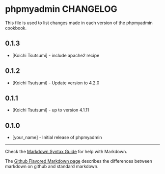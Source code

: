 phpmyadmin CHANGELOG
====================

This file is used to list changes made in each version of the phpmyadmin cookbook.

0.1.3
-----
- [Koichi Tsutsumi] - include apache2 recipe

0.1.2
-----
- [Koichi Tsutsumi] - Update version to 4.2.0

0.1.1
-----
- [Koichi Tsutsumi] - up to version 4.1.11

0.1.0
-----
- [your_name] - Initial release of phpmyadmin

- - -
Check the [Markdown Syntax Guide](http://daringfireball.net/projects/markdown/syntax) for help with Markdown.

The [Github Flavored Markdown page](http://github.github.com/github-flavored-markdown/) describes the differences between markdown on github and standard markdown.
